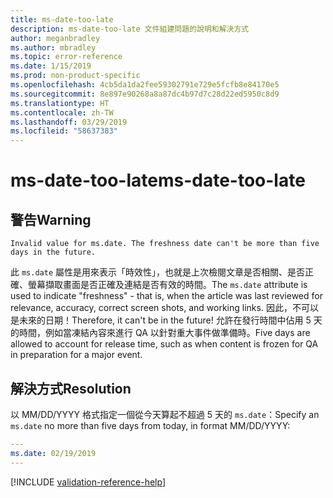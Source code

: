 ```yaml
---
title: ms-date-too-late
description: ms-date-too-late 文件組建問題的說明和解決方式
author: meganbradley
ms.author: mbradley
ms.topic: error-reference
ms.date: 1/15/2019
ms.prod: non-product-specific
ms.openlocfilehash: 4cb5da1da2fee59302791e729e5fcfb8e84170e5
ms.sourcegitcommit: 8e897e90268a8a87dc4b97d7c28d22ed5950c8d9
ms.translationtype: HT
ms.contentlocale: zh-TW
ms.lasthandoff: 03/29/2019
ms.locfileid: "58637383"
---
```

# <a name="ms-date-too-late"></a><span data-ttu-id="4d0dd-103">ms-date-too-late</span><span class="sxs-lookup"><span data-stu-id="4d0dd-103">ms-date-too-late</span></span>

## <a name="warning"></a><span data-ttu-id="4d0dd-104">警告</span><span class="sxs-lookup"><span data-stu-id="4d0dd-104">Warning</span></span>

`Invalid value for ms.date. The freshness date can't be more than five days in the future.`

<span data-ttu-id="4d0dd-105">此 `ms.date` 屬性是用來表示「時效性」，也就是上次檢閱文章是否相關、是否正確、螢幕擷取畫面是否正確及連結是否有效的時間。</span><span class="sxs-lookup"><span data-stu-id="4d0dd-105">The `ms.date` attribute is used to indicate "freshness" - that is, when the article was last reviewed for relevance, accuracy, correct screen shots, and working links.</span></span> <span data-ttu-id="4d0dd-106">因此，不可以是未來的日期！</span><span class="sxs-lookup"><span data-stu-id="4d0dd-106">Therefore, it can't be in the future!</span></span> <span data-ttu-id="4d0dd-107">允許在發行時間中佔用 5 天的時間，例如當凍結內容來進行 QA 以針對重大事件做準備時。</span><span class="sxs-lookup"><span data-stu-id="4d0dd-107">Five days are allowed to account for release time, such as when content is frozen for QA in preparation for a major event.</span></span>

## <a name="resolution"></a><span data-ttu-id="4d0dd-108">解決方式</span><span class="sxs-lookup"><span data-stu-id="4d0dd-108">Resolution</span></span>

<span data-ttu-id="4d0dd-109">以 MM/DD/YYYY 格式指定一個從今天算起不超過 5 天的 `ms.date`：</span><span class="sxs-lookup"><span data-stu-id="4d0dd-109">Specify an `ms.date` no more than five days from today, in format MM/DD/YYYY:</span></span>

```yml
---
ms.date: 02/19/2019
---
```

<!--make sure to add this file to your includes folder and verify the path-->
[!INCLUDE [validation-reference-help](includes/validation-reference-help.md)]
